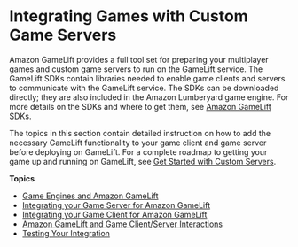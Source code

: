 # Integrating Games with Custom Game Servers<a name="integration-custom-intro"></a>

Amazon GameLift provides a full tool set for preparing your multiplayer games and custom game servers to run on the GameLift service\. The GameLift SDKs contain libraries needed to enable game clients and servers to communicate with the GameLift service\. The SDKs can be downloaded directly; they are also included in the Amazon Lumberyard game engine\. For more details on the SDKs and where to get them, see [Amazon GameLift SDKs](gamelift-supported.md)\.

The topics in this section contain detailed instruction on how to add the necessary GameLift functionality to your game client and game server before deploying on GameLift\. For a complete roadmap to getting your game up and running on GameLift, see [Get Started with Custom Servers](gamelift-integration.md)\.

**Topics**
+ [Game Engines and Amazon GameLift](integration-engines.md)
+ [Integrating your Game Server for Amazon GameLift](gamelift-sdk-server.md)
+ [Integrating your Game Client for Amazon GameLift](gamelift-sdk-client.md)
+ [Amazon GameLift and Game Client/Server Interactions](gamelift-sdk-interactions.md)
+ [Testing Your Integration](integration-testing-local.md)